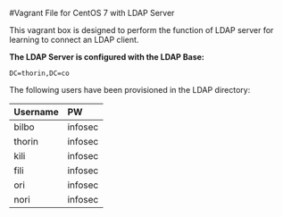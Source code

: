 #Vagrant File for CentOS 7 with LDAP Server

This vagrant box is designed to perform the function of LDAP server for learning to connect an LDAP client.

**The LDAP Server is configured with the LDAP Base:**

    DC=thorin,DC=co

The following users have been provisioned in the LDAP directory:

| Username | PW |
| :------- |:-- |
|bilbo |infosec|
|thorin|infosec|
|kili|infosec|
|fili|infosec|
|ori|infosec|
|nori|infosec|
